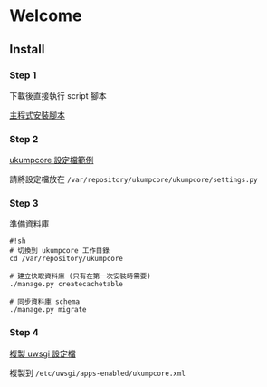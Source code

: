 # Welcome

## Install

### Step 1

下載後直接執行 script 腳本

[主程式安裝腳本](https://gist.github.com/yagami-cerberus/325978e357dbab5be7b4c1f37f8ec9f7)

### Step 2

[ukumpcore 設定檔範例](https://gist.github.com/yagami-cerberus/2739b5e855b49222d8d9fa303038328d)

請將設定檔放在 `/var/repository/ukumpcore/ukumpcore/settings.py`

### Step 3

準備資料庫

```
#!sh
# 切換到 ukumpcore 工作目錄
cd /var/repository/ukumpcore

# 建立快取資料庫 (只有在第一次安裝時需要)
./manage.py createcachetable

# 同步資料庫 schema
./manage.py migrate
```

### Step 4

[複製 uwsgi 設定檔](https://gist.github.com/yagami-cerberus/0fa6217215d33ab805c7c6a4bad96999)

複製到 `/etc/uwsgi/apps-enabled/ukumpcore.xml`